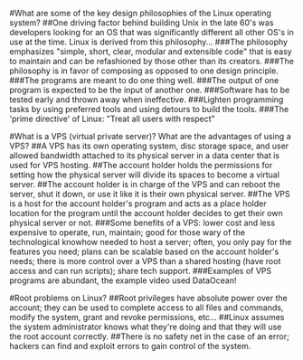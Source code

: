 #What are some of the key design philosophies of the Linux operating system?
##One driving factor behind building Unix in the late 60's was developers looking for an OS that was significantly different all other OS's in use at the time.  Linux is derived from this philosophy...
###The philosophy emphasizes "simple, short, clear, modular and extensible code" that is easy to maintain and can be refashioned by those other than its creators.
###The philosophy is in favor of composing as opposed to one design principle.
###The programs are meant to do one thing well.
###The output of one program is expected to be the input of another one.
###Software has to be tested early and thrown away when ineffective.
###Lighten programming tasks by using preferred tools and using detours to build the tools.
###The 'prime directive' of Linux: "Treat all users with respect"

#What is a VPS (virtual private server)?  What are the advantages of using a VPS?
##A VPS has its own operating system, disc storage space, and user allowed bandwidth attached to its physical server in a data center that is used for VPS hosting.
##The account holder holds the permissions for setting how the physical server will divide its spaces to become a virtual server.
##The account holder is in charge of the VPS and can reboot the server, shut it down, or use it like it is their own physical server.
##The VPS is a host for the account holder's program and acts as a place holder location for the program until the account holder decides to get their own physical server or not.
###Some benefits of a VPS: lower cost and less expensive to operate, run, maintain; good for those wary of the technological knowhow needed to host a server; often, you only pay for the features you need; plans can be scalable based on the account holder's needs; there is more control over a VPS than a shared hosting (have root access and can run scripts); share tech support.
###Examples of VPS programs are abundant, the example video used DataOcean!

#Root problems on Linux?
##Root privileges have absolute power over the account; they can be used to complete access to all files and commands, modify the system, grant and revoke permissions, etc...
##Linux assumes the system administrator knows what they're doing and that they will use the root account correctly.
##There is no safety net in the case of an error; hackers can find and exploit errors to gain control of the system.
